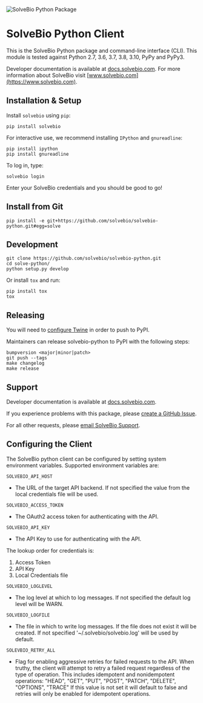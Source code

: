 ![SolveBio Python Package](https://github.com/solvebio/solvebio-python/workflows/SolveBio%20Python%20Package/badge.svg)


SolveBio Python Client
======================

This is the SolveBio Python package and command-line interface (CLI).
This module is tested against Python 2.7, 3.6, 3.7, 3.8, 3.10, PyPy and PyPy3.

Developer documentation is available at [docs.solvebio.com](https://docs.solvebio.com). For more information about SolveBio visit [www.solvebio.com](https://www.solvebio.com).



Installation & Setup
--------------------

Install `solvebio` using `pip`:

    pip install solvebio


For interactive use, we recommend installing `IPython` and `gnureadline`:

    pip install ipython
    pip install gnureadline


To log in, type:

    solvebio login


Enter your SolveBio credentials and you should be good to go!


Install from Git
----------------

    pip install -e git+https://github.com/solvebio/solvebio-python.git#egg=solve


Development
-----------

    git clone https://github.com/solvebio/solvebio-python.git
    cd solve-python/
    python setup.py develop


Or install `tox` and run:

    pip install tox
    tox


Releasing
---------

You will need to [configure Twine](https://twine.readthedocs.io/en/latest/#installation) in order to push to PyPI.

Maintainers can release solvebio-python to PyPI with the following steps:

    bumpversion <major|minor|patch>
    git push --tags
    make changelog
    make release



Support
-------

Developer documentation is available at [docs.solvebio.com](https://docs.solvebio.com).

If you experience problems with this package, please [create a GitHub Issue](https://github.com/solvebio/solvebio-python/issues).

For all other requests, please [email SolveBio Support](mailto:support@solvebio.com).


Configuring the Client
-------

The SolveBio python client can be configured by setting system environment variables.
Supported environment variables are:

`SOLVEBIO_API_HOST`     
- The URL of the target API backend. 
If not specified the value from the local credentials file will be used.

`SOLVEBIO_ACCESS_TOKEN` 
- The OAuth2 access token for authenticating with the API.

`SOLVEBIO_API_KEY`       
- The API Key to use for authenticating with the API.

The lookup order for credentials is:
1. Access Token
2. API Key
3. Local Credentials file

`SOLVEBIO_LOGLEVEL` 
- The log level at which to log messages.
If not specified the default log level will be WARN.

`SOLVEBIO_LOGFILE`        
- The file in which to write log messages. 
If the file does not exist it will be created. 
If not specified '~/.solvebio/solvebio.log' will be used by default.

`SOLEVBIO_RETRY_ALL`      
- Flag for enabling aggressive retries for failed requests to the API.
When truthy, the client will attempt to retry a failed request regardless of the type of operation.
This includes idempotent and nonidempotent operations:
"HEAD", "GET", "PUT", "POST", "PATCH", "DELETE", "OPTIONS", "TRACE"
If this value is not set it will default to false and retries will only be enabled for idempotent operations.
